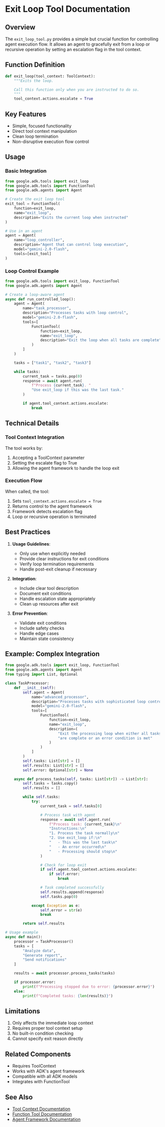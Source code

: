 # Exit Loop Tool Documentation

## Overview

The `exit_loop_tool.py` provides a simple but crucial function for controlling agent execution flow. It allows an agent to gracefully exit from a loop or recursive operation by setting an escalation flag in the tool context.

## Function Definition

```python
def exit_loop(tool_context: ToolContext):
    """Exits the loop.

    Call this function only when you are instructed to do so.
    """
    tool_context.actions.escalate = True
```

## Key Features

- Simple, focused functionality
- Direct tool context manipulation
- Clean loop termination
- Non-disruptive execution flow control

## Usage

### Basic Integration

```python
from google.adk.tools import exit_loop
from google.adk.tools import FunctionTool
from google.adk.agents import Agent

# Create the exit loop tool
exit_tool = FunctionTool(
    function=exit_loop,
    name="exit_loop",
    description="Exits the current loop when instructed"
)

# Use in an agent
agent = Agent(
    name="loop_controller",
    description="Agent that can control loop execution",
    model="gemini-2.0-flash",
    tools=[exit_tool]
)
```

### Loop Control Example

```python
from google.adk.tools import exit_loop, FunctionTool
from google.adk.agents import Agent

# Create a loop-aware agent
async def run_controlled_loop():
    agent = Agent(
        name="task_processor",
        description="Processes tasks with loop control",
        model="gemini-2.0-flash",
        tools=[
            FunctionTool(
                function=exit_loop,
                name="exit_loop",
                description="Exit the loop when all tasks are complete"
            )
        ]
    )

    tasks = ["task1", "task2", "task3"]

    while tasks:
        current_task = tasks.pop(0)
        response = await agent.run(
            f"Process {current_task}. "
            "Use exit_loop if this was the last task."
        )

        if agent.tool_context.actions.escalate:
            break
```

## Technical Details

### Tool Context Integration

The tool works by:

1. Accepting a ToolContext parameter
2. Setting the escalate flag to True
3. Allowing the agent framework to handle the loop exit

### Execution Flow

When called, the tool:

1. Sets `tool_context.actions.escalate = True`
2. Returns control to the agent framework
3. Framework detects escalation flag
4. Loop or recursive operation is terminated

## Best Practices

1. **Usage Guidelines**:

   - Only use when explicitly needed
   - Provide clear instructions for exit conditions
   - Verify loop termination requirements
   - Handle post-exit cleanup if necessary

2. **Integration**:

   - Include clear tool description
   - Document exit conditions
   - Handle escalation state appropriately
   - Clean up resources after exit

3. **Error Prevention**:
   - Validate exit conditions
   - Include safety checks
   - Handle edge cases
   - Maintain state consistency

## Example: Complex Integration

```python
from google.adk.tools import exit_loop, FunctionTool
from google.adk.agents import Agent
from typing import List, Optional

class TaskProcessor:
    def __init__(self):
        self.agent = Agent(
            name="advanced_processor",
            description="Processes tasks with sophisticated loop control",
            model="gemini-2.0-flash",
            tools=[
                FunctionTool(
                    function=exit_loop,
                    name="exit_loop",
                    description=(
                        "Exit the processing loop when either all tasks "
                        "are complete or an error condition is met"
                    )
                )
            ]
        )
        self.tasks: List[str] = []
        self.results: List[str] = []
        self.error: Optional[str] = None

    async def process_tasks(self, tasks: List[str]) -> List[str]:
        self.tasks = tasks.copy()
        self.results = []

        while self.tasks:
            try:
                current_task = self.tasks[0]

                # Process task with agent
                response = await self.agent.run(
                    f"Process task: {current_task}\n"
                    "Instructions:\n"
                    "1. Process the task normally\n"
                    "2. Use exit_loop if:\n"
                    "   - This was the last task\n"
                    "   - An error occurred\n"
                    "   - Processing should stop\n"
                )

                # Check for loop exit
                if self.agent.tool_context.actions.escalate:
                    if self.error:
                        break

                # Task completed successfully
                self.results.append(response)
                self.tasks.pop(0)

            except Exception as e:
                self.error = str(e)
                break

        return self.results

# Usage example
async def main():
    processor = TaskProcessor()
    tasks = [
        "Analyze data",
        "Generate report",
        "Send notifications"
    ]

    results = await processor.process_tasks(tasks)

    if processor.error:
        print(f"Processing stopped due to error: {processor.error}")
    else:
        print(f"Completed tasks: {len(results)}")
```

## Limitations

1. Only affects the immediate loop context
2. Requires proper tool context setup
3. No built-in condition checking
4. Cannot specify exit reason directly

## Related Components

- Requires ToolContext
- Works with ADK's agent framework
- Compatible with all ADK models
- Integrates with FunctionTool

## See Also

- [Tool Context Documentation](tool_context.md)
- [Function Tool Documentation](function_tool.md)
- [Agent Framework Documentation](../agents/index.md)
